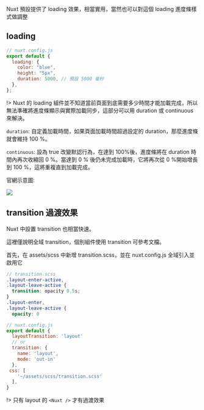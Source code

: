 Nuxt 預設提供了 loading 效果，相當實用，當然也可以對這個 loading 進度條樣式做調整

## loading

```js
// nuxt.config.js
export default {
  loading: {
    color: "blue",
    height: "5px",
    duration: 5000, // 預設 5000 毫秒
  },
};
```

!> Nuxt 的 loading 組件並不知道當前頁面到底需要多少時間才能加載完成，所以無法準確將進度條顯示與實際加載同步，這部分可以用 duration 或 continuous 來解決。

`duration`: 自定義加載時間，如果頁面加載時間超過設定的 duration，那麼進度條就會維持 100 %。

`continuous`: 設為 true 改變默認行為，在達到 100%後，進度條將在 duration 時間內再次收縮回 0 %。當達到 0 % 後仍未完成加載時，它將再次從 0 %開始增長到 100 %，這將重複直到加載完成。

官網示意圖:

![](https://zh.nuxtjs.org/api-continuous-loading.gif)

## transition 過渡效果

Nuxt 中設置 transition 也相當快速。

這裡僅說明全域 transition，個別組件使用 transition 可參考文檔。

首先，在 assets/scss 中新增 transition.scss，並在 nuxt.config.js 全域引入並啟用它

```scss
// transition.scss
.layout-enter-active,
.layout-leave-active {
  transition: opacity 0.5s;
}
.layout-enter,
.layout-leave-active {
  opacity: 0
```

```js
// nuxt.config.js
export default {
  layoutTransition: 'layout'
  // or
  transition: {
    name: 'layout',
    mode: 'out-in'
  },
 css: [
    '~/assets/scss/transition.scss'
  ],
}
```

!>  只有 layout 的 `<Nuxt />` 才有過渡效果